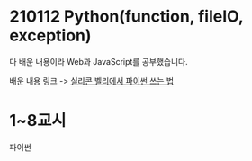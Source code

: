 # 210112 Python(function, fileIO, exception)

다 배운 내용이라 Web과 JavaScript를 공부했습니다.

배운 내용 링크 -> [실리콘 벨리에서 파이썬 쓰는 법](https://github.com/wansang93/Python/tree/master/How%20to%20use%20Python%20in%20Silicon%20Valley)

# 1~8교시

파이썬
